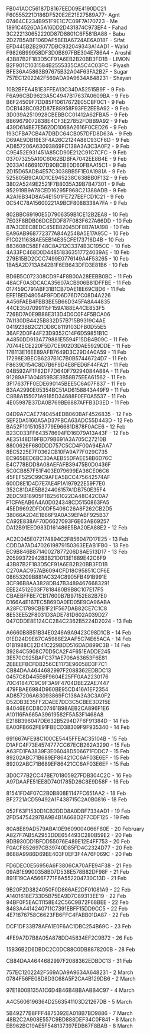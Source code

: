 FB041ACC56187D8167EED09E4190DC21 
F60555221D186DF520E2E21E27589A77- Agnt
07464CE234B951F9E1C7C09F7A170723 - Me
1891C4526DA5A16DD2D431874C973EF4 - Fahad
3C222130652220D87D8801C6F581BA88 - Babu
2D27B5ABF106DAF5BEBA6724AE6A018F - Sifat
EFD445B2B29077DBC932049343A14AD1 - Walid
F9826B99958DF3D0B897FBE304E786A4 - Aroshil
43B87B2F183D5CF91A6EB2B20BB3FD1B - LIMON
B2F901C1031584B2555335CA5C4C03FC - Piyash
BFE36A45863B97675B32A04F63FA2B2F - Sugar
757EC1202242F569ADA9A9634A648231 - Shayan


10B2BFEA4B1E3FFEA13C34DA52515B9F - 9 Feb
F6A96CBD9623A5C4947B17637A0609BA - 9 Feb
B6F24509F7DD85F10617672E05CBF0C1 - 9 Feb
DCB143BC0B2D87E88958F93FE2EEBA92 - 9 Feb
3D039A2510928CBEBBCC01412A62FBA5 - 9 Feb
B869679072838E4CF3E27852FDBB9A92 - 9 Feb
439D614BE7E562DD106BA2616F0CED26 - 9 Feb
193CFBA7CB4A7DBDC64CB057DFD8D63A - 9 Feb
D69AE9DB19E3F4A26C2124A88C93CF6D - 9 Feb
AD857206A63093869FC138A3A3C3A0F2 - 9 Feb
C9E452E931451A85CD90E212C91C7CFC - 9 Feb
037073255A10C6062BDBFA7042EE8B4E - 9 Feb
2033A14669107D90BCBE0D60FBAA15C1 - 9 Feb
2D15D65ADB4E57C3038BB5F1E0A1981A - 9 Feb
525805B9CA0D1CE945238C638BB0F132 - 9 Feb
3802A5249E2521F7B8035A39B7B47301 - 9 Feb
952919B9A78CED16295F968C21388ADB - 9 Feb
A2A16B34D8A54E1501FE727EEFCD1C21 - 9 Feb
0C54C78A15600221A9BCF8088338A7FA - 9 Feb

802BBC69190E5D7906359B1CE12B2EA8 - 10 Feb
7E03F8BDB06DCEDDF87F083F627A66DD - 10 Feb
87A3CEEC8EDC45EB82045DF8B7A1A198 - 10 Feb
EA96AB968772377A84A2548A5E17A95C - 10 Feb
F1C0211638AE5EB14E35CFE173716D4B - 10 Feb
883608C58EF48C8A212C3374B3C195CC - 10 Feb
4A33FC468D0D448518363517724039AE - 10 Feb
279B15BD2CCC7499E0776149A4F53265 - 10 Feb
1BA5A2D713A642B1F6EB643DFD3E81B6 - 10 Feb

BD6B5C072308CD9F4F8B00A28EEBB0BC - 11 Feb
48ACF0A3DCACA35607ACB906B81DFFBE - 11 Feb
017459C791ABF31B1CB70AE18E69CBD6 - 11 Feb
EFE1BED48054F9FDD6D76D7C08D4A226
A456FAEB4FBB3BE5B66D345FA8A44835
44CE3507099115F159A188EA4CE853F5
726BD7A0E9B88E313D4D0C0F4F5BCA06
7A1130DB4425B832D57B715B9319C4AE
041923BB2C21DD8C8119103DFB0D55E5
36AF2D0F44F23D9352C14F6D59851B1C
A4850DD913A779881E5594F15DB4B09C - 11 Feb
70744ECE220F5D7CE902D3DAE5929DDE - 11 Feb
17B113E16EE89AFB7649D3C29D4A0A59 - 11 Feb
17298E3BECB6237B1C7B0B57446724D7 - 11 Feb
F8639D154C8D7B6F9D4E8FED6F44FA21 - 11 Feb
04B592AF1F82DF7D640F79294084A88A - 11 Feb
91289AF1A04859B3E3B58B75EEA61562 - 11 Feb
3F17637FF0EDE690145BEE5C6A07F837 - 11 Feb
B3AA2990E05354BC51AD6158843A49F9 - 11 Feb
C8B8A155071A9185D34688F0EF0A5537 - 11 Feb
4E05987B37DA0B769BE6887AFFB3D3ED - 11 Feb

04D9A7CAE7740454EDB060BAF4526835 - 12 Feb
5EF2DA5160A5AD37FBCA63ADC55D443D - 12 Feb
BA52F10151053779E96681D878F0ACE6 - 12 Feb
B23C033FF643578694FD16D79A13A43F - 12 Feb
AE35148D19FBD79B691A3A705C27210B
8800626F680DDD757C5CD4F00A94EAA7
8EC5225E7F0362CB10FA9A77F029C735
EC965BED6BC30AAEB55DFAEE58B6D76C
E4C778BDD8A08AEFAFB39475B0D0436F
5C0CB857F51F403E079699EA36CE06C6
45FEF525C99C9AFEA5BCC475642574AF
600D8E1D4D7E7AE4F1A197922E59F7E0
352C81DAE5B824406157A1DB750E35F4
2EDC9B18905F1B2561022DA48C42C0A7
F1CFAEAB6A4A0D024348CD5150863FA5
45ED9692DFD0DF5406C26A8F262CB2D5
38066A2D4E1B86F9A0A39EFABF925B37
CA92E838AF70D6627093F6E63AB69257
DA12B91EED983D161486E5BA20EA88E2 - 12 Feb

AC2C045E072174894C2F856047D17E25 - 13 Feb
CDDDA7AD4702619879150363EEAB1FB0 - 13 Feb
EC9B846B87140027877206D8AE513D17 - 13 Feb
2059937294283B21D013E1689E42C6F9
43B87B2F183D5CF91A6EB2B20BB3FD1B
C270AAC957AB6094CFD18C95851CCF6E
08653209B881AC324C8905FB491B991E
3CF96B8AA3828DB47B34894676683291
EEE24512E03F7818480B9B8C107E17F5
CBAEBFFBE7CB17600B7B97152E82B7E0
D166A4E167EC5B69DA0ED05E9CA96ABA
A28FC1789CBB1F21F567DAB82CE7C1C8
8E53EE52F8031D3ADE781D602A039D27
047CDDE8E124CC284C2362B5224D2024 - 13 Feb

A6660B8B51B34E0246A9A9423C98D1CB - 14 Feb
01ED24D9E67CA5988E2AAF5C74E65ACA - 14 Feb
01B1988CE2D41C229BDD516DAD899C3B - 14 Feb
39284C5908C70D5CA2F4F651EADDE245
3E570C925BAFC371AE706A63653F6E81
2EBEEFBCFDB256CE1173E96058D3F7C1
CB84DAA4644682997F2088362EDBDC13
0457C8D445E6F9604E25FF0AA2230176
70C41847C9C9F3A9F4704DBE22AE7447
479FBAE6984D960BE95CD416A1EF2354
AD857206A63093869FC138A3A3C3A0F2
D52DB3E35FF2DAEE7DD3C5CBEE3D215E
84046E6CD8C07461B98AEB2CA896F1E6
A10116FA665A39619582F5A53F1468A8
E218B396047DE632B5294D7F6F91384D - 14 Feb
EA00FB662FE91FBECD38309F9F935340 - 14 Feb

691667AFE98C100CE5445FFEAC35104B - 15 Feb
D1AFC4F73E4574777CC67ECB262A3290 - 15 Feb
A63FD1FA3839F3E06048D506671FDDC7 - 15 Feb
89202ABC71B689EF86421CC6AF03E6EF - 15 Feb
89202ABC71B689EF86421CC6AF03E6EF - 15 Feb

3D0C77B2CC47BE701805927FDB304C2C - 16 Feb
A97DAAFE51EE8D7401785D26C8E9D58F - 16 Feb

81541FD4F07C2B0B808E1147FC651AA2 - 18 Feb
BF2721ACD59492A1F438715C2A0B0816 - 18 Feb

052F63F1530D1CB2DDD8A0DBF7334AD1 - 19 Feb
2FD54754297BA9B4B1A668D2F7CDF125 - 19 Feb

80A8E89AD579ABA10E9609004066F80E - 20 February
A827F7AB5A2953DDE654493C280B59E2 - 20 Feb
9DB930DD1BFDD55076E489E12E4FF753 - 20 Feb
F0ACF852697CB39740D85FD4C2324D77 - 20 Feb
8688A9986D69BE403F0EF3F4A76F069C - 20 Feb

FD6DEC0E56956A6F3806CA70AFE94F38 - 21 Feb
09AB1E9900358B07D538E578B82DF98F - 21 Feb
891E19CAA566F771F6A552204730C13D - 21 Feb

9B20F2D3824050F0D866AE2DF01081A9 - 22 Feb
A1401618E733D5B75EA9D7C89313EE19 - 22 Feb
94BF0F5EAC11158E42C56C9B72F68BEE - 22 Feb
8483A4414240711C7391EBFF15DD9CC5 - 22 Feb
4E71876758C6623FB6FFC4FABB01DA87 - 22 Feb

DCF1DF33B78AFA1E0F6AC1DBC254B69C - 23 Feb

4FE9A7D7B8A05A878DD45834EF2C9B72 - 26 Feb

15B36B2D6DBDC2C0DC88C0DB8878200B - 28 Feb

CB84DAA4644682997F2088362EDBDC13 - 31 Feb

757EC1202242F569ADA9A9634A648231 - 2 March
0784F56FE08D8D3C68A5F2CA4B129DB6 - 2 March

97E1800B135A1C6D4B46B4BBAABB4C97 - 4 March

A4C5606196364D2563541103D21267DB - 5 March

5B49277B8FFF4875392EA018B7BD9886 - 7 March
48B2C2A908E557C9BD888DEF34C0F841 - 8 March
EB962BC19AE5F548137397EDB67F8BAB - 8 March
